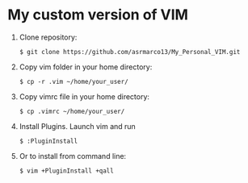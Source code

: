 # My custom version of VIM

1. Clone repository:

   `$ git clone https://github.com/asrmarco13/My_Personal_VIM.git`

2. Copy vim folder in your home directory:

   `$ cp -r .vim ~/home/your_user/`

3. Copy vimrc file in your home directory:

   `$ cp .vimrc ~/home/your_user/`

4. Install Plugins. Launch vim and run 

   `$ :PluginInstall`

5. Or to install from command line:

   `$ vim +PluginInstall +qall`

